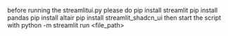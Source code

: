 before running the streamlitui.py please do
    pip install streamlit
    pip install pandas
    pip install altair
    pip install streamlit_shadcn_ui
then start the script with 
    python -m streamlit run <file_path>